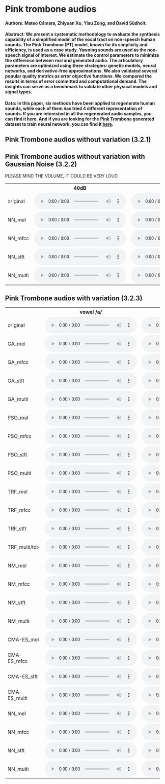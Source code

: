 # Pink trombone audios

#### Authors: Mateo Cámara, Zhiyuan Xu, Yisu Zong, and David Südholt.

#### Abstract: We present a systematic methodology to evaluate the synthesis capability of a simplified model of the vocal tract on non-speech human sounds. The Pink Trombone (PT) model, known for its simplicity and efficiency, is used as a case study. Yawning sounds are used as the non-speech signal of interest. We estimate the control parameters to minimize the difference between real and generated audio. The articulatory parameters are optimized using three strategies: genetic models, neural networks, and derivative-free approximations. We also validated several popular quality metrics as error objective functions. We compared the results in terms of error committed and computational demand. The insights can serve as a benchmark to validate other physical models and signal types.

#### Data: In this paper, six methods have been applied to regenerate human sounds, while each of them has tried 4 different representation of sounds. If you are interested in all the regenerated audio samples, you can find it [here](). And if you are looking for the [Pink Trombone](https://dood.al/pinktrombone/) generated dataset to train neural network, you can find it [here]().

## Pink Trombone audios without variation (3.2.1)




## Pink Trombone audios without variation with Gaussian Noise (3.2.2)

PLEASE MIND THE VOLUME, IT COULD BE VERY LOUD
<div class='figure'>
    <table>
        <tbody>
            <tr>
                <th></th>    
                <th>40dB</th> 
                <th>20dB</th>
                <th>0dB</th>
                <th>-10dB</th>
            </tr>
            <tr>
                <td>original</td>
                <td><audio controls=''><source src='noisy_orig/noisy_3_40db.wav'></audio></td>
                <td><audio controls=''><source src='noisy_orig/noisy_3_20db.wav'></audio></td>
                <td><audio controls=''><source src='noisy_orig/noisy_3_0db.wav'></audio></td>
                <td><audio controls=''><source src='noisy_orig/noisy_3_-10db.wav'></audio></td>
            </tr>
            <tr>
                <td>NN_mel</td>
                <td><audio controls=''><source src='results_noise/noisy_3_40db_nn_mel.wav'></audio></td>
                <td><audio controls=''><source src='results_noise/noisy_3_20db_nn_mel.wav'></audio></td>
                <td><audio controls=''><source src='results_noise/noisy_3_0db_nn_mel.wav'></audio></td>
                <td><audio controls=''><source src='results_noise/noisy_3_-10db_nn_mel.wav'></audio></td>
            </tr>
            <tr>
                <td>NN_mfcc</td>
                <td><audio controls=''><source src='results_noise/noisy_3_40db_nn_mfcc.wav'></audio></td>
                <td><audio controls=''><source src='results_noise/noisy_3_20db_nn_mfcc.wav'></audio></td>
                <td><audio controls=''><source src='results_noise/noisy_3_0db_nn_mfcc.wav'></audio></td>
                <td><audio controls=''><source src='results_noise/noisy_3_-10db_nn_mfcc.wav'></audio></td>
            </tr>
            <tr>
                <td>NN_stft</td>
                <td><audio controls=''><source src='results_noise/noisy_3_40db_nn_stft.wav'></audio></td>
                <td><audio controls=''><source src='results_noise/noisy_3_20db_nn_stft.wav'></audio></td>
                <td><audio controls=''><source src='results_noise/noisy_3_0db_nn_stft.wav'></audio></td>
                <td><audio controls=''><source src='results_noise/noisy_3_-10db_nn_stft.wav'></audio></td>
            </tr>
            <tr>
                <td>NN_multi</td>
                <td><audio controls=''><source src='results_noise/noisy_3_40db_nn_multi.wav'></audio></td>
                <td><audio controls=''><source src='results_noise/noisy_3_20db_nn_multi.wav'></audio></td>
                <td><audio controls=''><source src='results_noise/noisy_3_0db_nn_multi.wav'></audio></td>
                <td><audio controls=''><source src='results_noise/noisy_3_-10db_nn_multi.wav'></audio></td>
            </tr>
        </tbody>
    </table>
</div>    

## Pink Trombone audios with variation (3.2.3)
<div class='figure'>
    <table>
        <tbody>
            <tr>
                <th></th>
                <th>vowel /a/</th>
                <th>vowel /o/</th>
                <th>yawn</th>
            </tr>
            <tr>
                <td>original</td>
                <td><audio controls=''><source src='real_orig/a.wav'></audio></td>
                <td><audio controls=''><source src='real_orig/o.wav'></audio></td>
                <td><audio controls=''><source src='real_orig/yawn5.wav'></audio></td>
            </tr>
            <tr>
                <td>GA_mel</td>
                <td><audio controls=''><source src='results_real_all_wav2/a_gen_mel.wav'></audio></td>
                <td><audio controls=''><source src='results_real_all_wav2/o_gen_mel.wav'></audio></td>
                <td><audio controls=''><source src='results_real_all_wav2/yawn5_gen_mel.wav'></audio></td>
            </tr>
            <tr>
                <td>GA_mfcc</td>
                <td><audio controls=''><source src='results_real_all_wav2/a_gen_mfcc.wav'></audio></td>
                <td><audio controls=''><source src='results_real_all_wav2/o_gen_mfcc.wav'></audio></td>
                <td><audio controls=''><source src='results_real_all_wav2/yawn5_gen_mfcc.wav'></audio></td>
            </tr>
            <tr>
                <td>GA_stft</td>
                <td><audio controls=''><source src='results_real_all_wav2/a_gen_stft.wav'></audio></td>
                <td><audio controls=''><source src='results_real_all_wav2/o_gen_stft.wav'></audio></td>
                <td><audio controls=''><source src='results_real_all_wav2/yawn5_gen_stft.wav'></audio></td>
            </tr>
            <tr>
                <td>GA_multi</td>
                <td><audio controls=''><source src='results_real_all_wav2/a_gen_multiscale.wav'></audio></td>
                <td><audio controls=''><source src='results_real_all_wav2/o_gen_multiscale.wav'></audio></td>
                <td><audio controls=''><source src='results_real_all_wav2/yawn5_gen_multiscale.wav'></audio></td>
            </tr>
            <tr>
                <td>PSO_mel</td>
                <td><audio controls=''><source src='results_real_all_wav2/a_pso_mel.wav'></audio></td>
                <td><audio controls=''><source src='results_real_all_wav2/o_pso_mel.wav'></audio></td>
                <td><audio controls=''><source src='results_real_all_wav2/yawn5_pso_mel.wav'></audio></td>
            </tr>
            <tr>
                <td>PSO_mfcc</td>
                <td><audio controls=''><source src='results_real_all_wav2/a_pso_mfcc.wav'></audio></td>
                <td><audio controls=''><source src='results_real_all_wav2/o_pso_mfcc.wav'></audio></td>
                <td><audio controls=''><source src='results_real_all_wav2/yawn5_pso_mfcc.wav'></audio></td>
            </tr>
            <tr>
                <td>PSO_stft</td>
                <td><audio controls=''><source src='results_real_all_wav2/a_pso_stft.wav'></audio></td>
                <td><audio controls=''><source src='results_real_all_wav2/o_pso_stft.wav'></audio></td>
                <td><audio controls=''><source src='results_real_all_wav2/yawn5_pso_stft.wav'></audio></td>
            </tr>
            <tr>
                <td>PSO_multi</td>
                <td><audio controls=''><source src='results_real_all_wav2/a_pso_multiscale.wav'></audio></td>
                <td><audio controls=''><source src='results_real_all_wav2/o_pso_multiscale.wav'></audio></td>
                <td><audio controls=''><source src='results_real_all_wav2/yawn5_pso_multiscale.wav'></audio></td>
            </tr>
            <tr>
                <td>TRF_mel</td>
                <td><audio controls=''><source src='results_real_all_wav2/a_levenberg-marquardt_mel.wav'></audio></td>
                <td><audio controls=''><source src='results_real_all_wav2/o_levenberg-marquardt_mel.wav'></audio></td>
                <td><audio controls=''><source src='results_real_all_wav2/yawn5_levenberg-marquardt_mel.wav'></audio></td>
            </tr>
            <tr>
                <td>TRF_mfcc</td>
                <td><audio controls=''><source src='results_real_all_wav2/a_levenberg-marquardt_mfcc.wav'></audio></td>
                <td><audio controls=''><source src='results_real_all_wav2/o_levenberg-marquardt_mfcc.wav'></audio></td>
                <td><audio controls=''><source src='results_real_all_wav2/yawn5_levenberg-marquardt_mfcc.wav'></audio></td>
            </tr>
            <tr>
                <td>TRF_stft</td>
                <td><audio controls=''><source src='results_real_all_wav2/a_levenberg-marquardt_stft.wav'></audio></td>
                <td><audio controls=''><source src='results_real_all_wav2/o_levenberg-marquardt_stft.wav'></audio></td>
                <td><audio controls=''><source src='results_real_all_wav2/yawn5_levenberg-marquardt_stft.wav'></audio></td>
            </tr>
            <tr>
                <td>TRF_multi/td>
                <td><audio controls=''><source src='results_real_all_wav2/a_levenberg-marquardt_multiscale.wav'></audio></td>
                <td><audio controls=''><source src='results_real_all_wav2/o_levenberg-marquardt_multiscale.wav'></audio></td>
                <td><audio controls=''><source src='results_real_all_wav2/yawn5_levenberg-marquardt_multiscale.wav'></audio></td>
            </tr>
            <tr>
                <td>NM_mel</td>
                <td><audio controls=''><source src='results_real_all_wav2/a_downhill_mel.wav'></audio></td>
                <td><audio controls=''><source src='results_real_all_wav2/o_downhill_mel.wav'></audio></td>
                <td><audio controls=''><source src='results_real_all_wav2/yawn5_downhill_mel.wav'></audio></td>
            </tr>
            <tr>
                <td>NM_mfcc</td>
                <td><audio controls=''><source src='results_real_all_wav2/a_downhill_mfcc.wav'></audio></td>
                <td><audio controls=''><source src='results_real_all_wav2/o_downhill_mfcc.wav'></audio></td>
                <td><audio controls=''><source src='results_real_all_wav2/yawn5_downhill_mfcc.wav'></audio></td>
            </tr>
            <tr>
                <td>NM_stft</td>
                <td><audio controls=''><source src='results_real_all_wav2/a_downhill_stft.wav'></audio></td>
                <td><audio controls=''><source src='results_real_all_wav2/o_downhill_stft.wav'></audio></td>
                <td><audio controls=''><source src='results_real_all_wav2/yawn5_downhill_stft.wav'></audio></td>
            </tr>
            <tr>
                <td>NM_multi</td>
                <td><audio controls=''><source src='results_real_all_wav2/a_downhill_multiscale.wav'></audio></td>
                <td><audio controls=''><source src='results_real_all_wav2/o_downhill_multiscale.wav'></audio></td>
                <td><audio controls=''><source src='results_real_all_wav2/yawn5_downhill_multiscale.wav'></audio></td>
            </tr>
            <tr>
                <td>CMA-ES_mel</td>
                <td><audio controls=''><source src='results_real_all_wav2/a_cma-es_mel.wav'></audio></td>
                <td><audio controls=''><source src='results_real_all_wav2/o_cma-es_mel.wav'></audio></td>
                <td><audio controls=''><source src='results_real_all_wav2/yawn5_cma-es_mel.wav'></audio></td>
            </tr>
            <tr>
                <td>CMA-ES_mfcc</td>
                <td><audio controls=''><source src='results_real_all_wav2/a_cma-es_mfcc.wav'></audio></td>
                <td><audio controls=''><source src='results_real_all_wav2/o_cma-es_mfcc.wav'></audio></td>
                <td><audio controls=''><source src='results_real_all_wav2/yawn5_cma-es_mfcc.wav'></audio></td>
            </tr>
            <tr>
                <td>CMA-ES_stft</td>
                <td><audio controls=''><source src='results_real_all_wav2/a_cma-es_stft.wav'></audio></td>
                <td><audio controls=''><source src='results_real_all_wav2/o_cma-es_stft.wav'></audio></td>
                <td><audio controls=''><source src='results_real_all_wav2/yawn5_cma-es_stft.wav'></audio></td>
            </tr>
            <tr>
                <td>CMA-ES_multi</td>
                <td><audio controls=''><source src='results_real_all_wav2/a_cma-es_multiscale.wav'></audio></td>
                <td><audio controls=''><source src='results_real_all_wav2/o_cma-es_multiscale.wav'></audio></td>
                <td><audio controls=''><source src='results_real_all_wav2/yawn5_cma-es_multiscale.wav'></audio></td>
            </tr>
            <tr>
                <td>NN_mel</td>
                <td><audio controls=''><source src='results_real_all_wav2/a_nn_mel.wav'></audio></td>
                <td><audio controls=''><source src='results_real_all_wav2/o_nn_mel.wav'></audio></td>
                <td><audio controls=''><source src='results_real_all_wav2/yawn5_nn_mel.wav'></audio></td>
            </tr>
            <tr>
                <td>NN_mfcc</td>
                <td><audio controls=''><source src='results_real_all_wav2/a_nn_mfcc.wav'></audio></td>
                <td><audio controls=''><source src='results_real_all_wav2/o_nn_mfcc.wav'></audio></td>
                <td><audio controls=''><source src='results_real_all_wav2/yawn5_nn_mfcc.wav'></audio></td>
            </tr>
            <tr>
                <td>NN_stft</td>
                <td><audio controls=''><source src='results_real_all_wav2/a_nn_stft.wav'></audio></td>
                <td><audio controls=''><source src='results_real_all_wav2/o_nn_stft.wav'></audio></td>
                <td><audio controls=''><source src='results_real_all_wav2/yawn5_nn_stft.wav'></audio></td>
            </tr>
            <tr>
                <td>NN_multi</td>
                <td><audio controls=''><source src='results_real_all_wav2/a_nn_multiscale.wav'></audio></td>
                <td><audio controls=''><source src='results_real_all_wav2/o_nn_multiscale.wav'></audio></td>
                <td><audio controls=''><source src='results_real_all_wav2/yawn5_nn_multiscale.wav'></audio></td>
            </tr>
        </tbody>
    </table>
</div>
        
